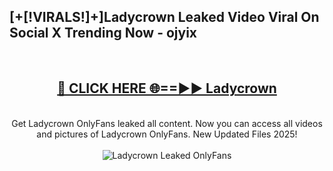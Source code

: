 <h2>[+[!VIRALS!]+]Ladycrown Leaked Video Viral On Social X Trending Now - ojyix</h2>
<br>
<div align="center">
<h2><a href="https://libra.edu.pl?Ladycrown" rel="nofollow">🔴 CLICK HERE 🌐==►► Ladycrown</a></h2>
<br>
Get Ladycrown OnlyFans leaked all content. Now you can access all videos and pictures of Ladycrown OnlyFans. New Updated Files 2025!
<br>
<br>
<a href="https://libra.edu.pl?Ladycrown" rel="nofollow" data-target="animated-image.originalLink"><img src="https://i.ibb.co.com/WyWwxjT/player-gif2.gif" alt="Ladycrown Leaked OnlyFans" style="max-width: 100%; display: inline-block;" data-target="animated-image.originalImage"></a>
</div>
<br>